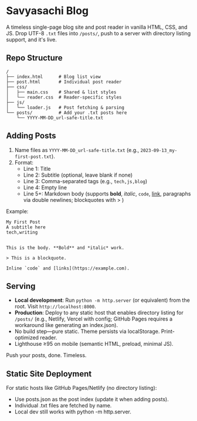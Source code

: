 # Savyasachi Blog

A timeless single-page blog site and post reader in vanilla HTML, CSS, and JS. Drop UTF-8 `.txt` files into `/posts/`, push to a server with directory listing support, and it's live.

## Repo Structure
```
/
├── index.html      # Blog list view
├── post.html       # Individual post reader
├── css/
│   ├── main.css    # Shared & list styles
│   └── reader.css  # Reader-specific styles
├── js/
│   └── loader.js   # Post fetching & parsing
└── posts/          # Add your .txt posts here
    └── YYYY-MM-DD_url-safe-title.txt
```

## Adding Posts
1. Name files as `YYYY-MM-DD_url-safe-title.txt` (e.g., `2023-09-13_my-first-post.txt`).
2. Format:
   - Line 1: Title
   - Line 2: Subtitle (optional, leave blank if none)
   - Line 3: Comma-separated tags (e.g., `tech,js,blog`)
   - Line 4: Empty line
   - Line 5+: Markdown body (supports **bold**, *italic*, `code`, [link](url), paragraphs via double newlines; blockquotes with > )

Example:
```
My First Post
A subtitle here
tech,writing
 

This is the body. **Bold** and *italic* work.

> This is a blockquote.

Inline `code` and [links](https://example.com).
```

## Serving
- **Local development**: Run `python -m http.server` (or equivalent) from the root. Visit `http://localhost:8000`.
- **Production**: Deploy to any static host that enables directory listing for `/posts/` (e.g., Netlify, Vercel with config; GitHub Pages requires a workaround like generating an index.json).
- No build step—pure static. Theme persists via localStorage. Print-optimized reader.
- Lighthouse ≥95 on mobile (semantic HTML, preload, minimal JS).

Push your posts, done. Timeless.
## Static Site Deployment
For static hosts like GitHub Pages/Netlify (no directory listing):
- Use posts.json as the post index (update it when adding posts).
- Individual .txt files are fetched by name.
- Local dev still works with python -m http.server.
